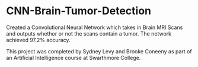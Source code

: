 # CNN-Brain-Tumor-Detection
Created a Convolutional Neural Network which takes in Brain MRI Scans and outputs whethor or not the scans contain a tumor. 
The network achieved 97.2% accuracy. 

This project was completed by Sydney Levy and Brooke Coneeny as part of an Artificial Intelligence course at Swarthmore College. 
